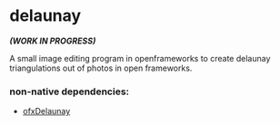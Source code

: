 # delaunay

***(WORK IN PROGRESS)***

A small image editing program in openframeworks to create delaunay triangulations out of photos in open frameworks.

### non-native dependencies:

- [ofxDelaunay](https://github.com/obviousjim/ofxDelaunay/)